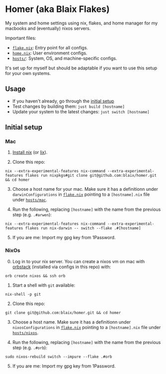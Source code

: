 # Homer (aka Blaix Flakes)

My system and home settings using nix, flakes, and home manager for my macbooks and (eventually) nixos servers.

Important files:

* [`flake.nix`](/flake.nix): Entry point for all configs.
* [`home.nix`](/home.nix): User environment configs.
* [`hosts/`](/hosts): System, OS, and machine-specific configs.

It's set up for myself but should be adaptable if you want to use this setup for your own systems.

## Usage

* If you haven't already, go through the [initial setup](#initial-setup)
* Test changes by building them: `just build [hostname]`
* Update your system to the latest changes: `just switch [hostname]`

## Initial setup

### Mac

1. [Install nix](https://github.com/DeterminateSystems/nix-installer) (or [lix](https://lix.systems/install/)).

2. Clone this repo: 

  ```
  nix --extra-experimental-features nix-command --extra-experimental-features flakes run nixpkgs#git clone git@github.com:blaix/homer.git && cd homer
  ```
  
3. Choose a host name for your mac.
   Make sure it has a definitionn under `darwinConfigurations` in [`flake.nix`](/flake.nix) pointing to a `[hostname].nix` file under [`hosts/mac`](/hosts/mac).

4. Run the following, replacing `[hostname]` with the name from the previous step (e.g. `.#arwen`):

  ```
  nix --extra-experimental-features nix-command --extra-experimental-features flakes run nix-darwin -- switch --flake .#[hostname]
  ```

5. If you are me: Import my gpg key from 1Password.

### NixOs

0. Log in to your nix server.
   You can create a nixos vm on mac with [orbstack](https://orbstack.dev/) (installed via configs in this repo) with:

  ```
  orb create nixos && ssh orb
  ```

1. Start a shell with `git` available:

  ```
  nix-shell -p git
  ```
  
2. Clone this repo:

  ```
  git clone git@github.com:blaix/homer.git && cd homer
  ```

3. Choose a host name.
   Make sure it has a definitionn under `nixosConfigurations` in [`flake.nix`](/flake.nix) pointing to a `[hostname].nix` file under [`hosts/nixos`](/hosts/nixos).

4. Run the following, replacing `[hostname]` with the name from the previous step (e.g. `.#orb`):
  
  ```
  sudo nixos-rebuild switch --impure --flake .#orb
  ```

5. If you are me: Import my gpg key from 1Password.
